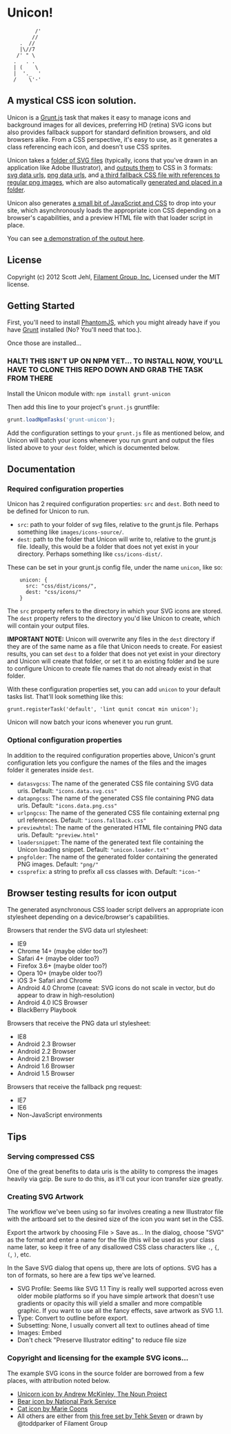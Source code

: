 # Unicon!

```
         /'
        //
    .  //
    |\//7
   /' " \     
  .   . .      
  | (    \     
  |  '._  '        
  /    \'-'

```

## A mystical CSS icon solution.

Unicon is a [Grunt.js](https://github.com/cowboy/grunt/) task that makes it easy to manage icons and background images for all devices, preferring HD (retina) SVG icons but also provides fallback support for standard definition browsers, and old browsers alike. From a CSS perspective, it's easy to use, as it generates a class referencing each icon, and doesn't use CSS sprites. 

Unicon takes a [folder of SVG files](https://github.com/filamentgroup/unicon/tree/master/example/source) (typically, icons that you've drawn in an application like Adobe Illustrator), and [outputs them](https://github.com/filamentgroup/unicon/tree/master/example/output) to CSS in 3 formats: [svg data urls](https://github.com/filamentgroup/unicon/blob/master/example/output/icons.data.svg.css), [png data urls](https://github.com/filamentgroup/unicon/blob/master/example/output/icons.data.png.css), and [a third fallback CSS file with references to regular png images](https://github.com/filamentgroup/unicon/blob/master/example/output/icons.data.png.css), which are also automatically [generated and placed in a folder](https://github.com/filamentgroup/unicon/tree/master/example/output/png). 

Unicon also generates [a small bit of JavaScript and CSS](https://github.com/filamentgroup/unicon/blob/master/example/output/unicon.loader.txt) to drop into your site, which asynchronously loads the appropriate icon CSS depending on a browser's capabilities, and a preview HTML file with that loader script in place. 

You can see [a demonstration of the output here](http://filamentgroup.com/examples/unicon-output/preview.html).

## License
Copyright (c) 2012 Scott Jehl, [Filament Group, Inc.](http://filamentgroup.com)
Licensed under the MIT license.

## Getting Started

First, you'll need to install [PhantomJS](http://phantomjs.org/), which you might already have if you have [Grunt](https://github.com/cowboy/grunt) installed (No? You'll need that too.).

Once those are installed...

### HALT! THIS ISN'T UP ON NPM YET... TO INSTALL NOW, YOU'LL HAVE TO CLONE THIS REPO DOWN AND GRAB THE TASK FROM THERE

Install the Unicon module with: `npm install grunt-unicon`

Then add this line to your project's `grunt.js` gruntfile:

```javascript
grunt.loadNpmTasks('grunt-unicon');
```
Add the configuration settings to your `grunt.js` file as mentioned below, and Unicon will batch your icons whenever you run grunt and output the files listed above to your `dest` folder, which is documented below.


## Documentation

### Required configuration properties

Unicon has 2 required configuration properties: `src` and `dest`. Both need to be defined for Unicon to run.

- `src`: path to your folder of svg files, relative to the grunt.js file. Perhaps something like `images/icons-source/`.
- `dest`: path to the folder that Unicon will write to, relative to the grunt.js file. Ideally, this would be a folder that does not yet exist in your directory. Perhaps something like `css/icons-dist/`.

These can be set in your grunt.js config file, under the name `unicon`, like so:

```
	unicon: {
      src: "css/dist/icons/",
      dest: "css/icons/"
    }
```

The `src` property refers to the directory in which your SVG icons are stored. The `dest` property refers to the directory you'd like Unicon to create, which will contain your output files. 

**IMPORTANT NOTE:** Unicon will overwrite any files in the `dest` directory if they are of the same name as a file that Unicon needs to create. For easiest results, you can set `dest` to a folder that does not yet exist in your directory and Unicon will create that folder, or set it to an existing folder and be sure to configure Unicon to create file names that do not already exist in that folder.

With these configuration properties set, you can add `unicon` to your default tasks list. That'll look something like this:

    grunt.registerTask('default', 'lint qunit concat min unicon');

Unicon will now batch your icons whenever you run grunt.

### Optional configuration properties

In addition to the required configuration properties above, Unicon's grunt configuration lets you configure the names of the files and the images folder it generates inside `dest`. 

- `datasvgcss`: The name of the generated CSS file containing SVG data uris. Default: `"icons.data.svg.css"`
- `datapngcss`: The name of the generated CSS file containing PNG data uris. Default: `"icons.data.png.css"`
- `urlpngcss`: The name of the generated CSS file containing external png url references. Default: `"icons.fallback.css"`
- `previewhtml`: The name of the generated HTML file containing PNG data uris. Default: `"preview.html"`
- `loadersnippet`:  The name of the generated text file containing the Unicon loading snippet. Default: `"unicon.loader.txt"`
- `pngfolder`:  The name of the generated folder containing the generated PNG images. Default: `"png/"`
- `cssprefix`: a string to prefix all css classes with. Default: `"icon-"`


## Browser testing results for icon output

The generated asynchronous CSS loader script delivers an appropriate icon stylesheet depending on a device/browser's capabilities.

Browsers that render the SVG data url stylesheet:
- IE9
- Chrome 14+ (maybe older too?)
- Safari 4+ (maybe older too?)
- Firefox 3.6+ (maybe older too?)
- Opera 10+ (maybe older too?)
- iOS 3+ Safari and Chrome
- Android 4.0 Chrome (caveat: SVG icons do not scale in vector, but do appear to draw in high-resolution)
- Android 4.0 ICS Browser
- BlackBerry Playbook

Browsers that receive the PNG data url stylesheet:
- IE8
- Android 2.3 Browser
- Android 2.2 Browser
- Android 2.1 Browser
- Android 1.6 Browser
- Android 1.5 Browser

Browsers that receive the fallback png request:
- IE7
- IE6
- Non-JavaScript environments

## Tips

### Serving compressed CSS
One of the great benefits to data uris is the ability to compress the images heavily via gzip. Be sure to do this, as it'll cut your icon transfer size greatly.

### Creating SVG Artwork

The workflow we've been using so far involves creating a new Illustrator file with the artboard set to the desired size of the icon you want set in the CSS. 

Export the artwork by choosing File > Save as...  In the dialog, choose "SVG" as the format and enter a name for the file (this wil be used as your class name later, so keep it free of any disallowed CSS class characters like `.`, `{`, `(`, `)`, etc.

In the Save SVG dialog that opens up, there are lots of options. SVG has a ton of formats, so here are a few tips we've learned. 

- SVG Profile: Seems like SVG 1.1 Tiny is really well supported across even older mobile platforms so if you have simple artwork that doesn't use gradients or opacity this will yield a smaller and more compatible graphic. If you want to use all the fancy effects, save artwork as SVG 1.1. 
- Type: Convert to outline before export.
- Subsetting: None, I usually convert all text to outlines ahead of time
- Images: Embed
- Don't check "Preserve Illustrator editing" to reduce file size

### Copyright and licensing for the example SVG icons...

The example SVG icons in the source folder are borrowed from a few places, with attribution noted below. 
- [Unicorn icon by Andrew McKinley, The Noun Project](http://thenounproject.com/noun/unicorn/#icon-No3364)
- [Bear icon by National Park Service](http://thenounproject.com/noun/bear/#icon-No499)
- [Cat icon by  Marie Coons](http://thenounproject.com/noun/cat/#icon-No840)
- All others are either from [this free set by Tehk Seven](http://www.tehkseven.net/blog/1/entry-1066-475-free-awesome-high-quality-icons-for-designers/) or drawn by @toddparker of Filament Group


